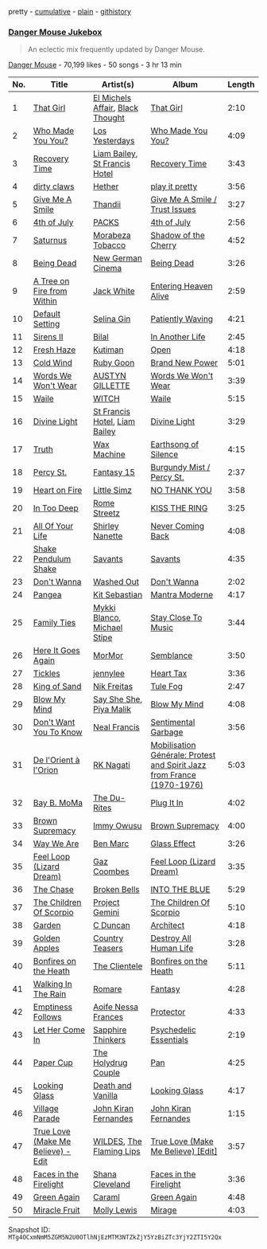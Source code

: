 pretty - [cumulative](/playlists/cumulative/1cAHI20k456593GCBNqzw6.md) - [plain](/playlists/plain/1cAHI20k456593GCBNqzw6) - [githistory](https://github.githistory.xyz/mackorone/spotify-playlist-archive/blob/main/playlists/plain/1cAHI20k456593GCBNqzw6)

### [Danger Mouse Jukebox](https://open.spotify.com/playlist/1cAHI20k456593GCBNqzw6)

> An eclectic mix frequently updated by Danger Mouse.

[Danger Mouse](https://open.spotify.com/user/dangermouse_official) - 70,199 likes - 50 songs - 3 hr 13 min

| No. | Title | Artist(s) | Album | Length |
|---|---|---|---|---|
| 1 | [That Girl](https://open.spotify.com/track/0bOLtBY40nRz5j91IRBK5p) | [El Michels Affair](https://open.spotify.com/artist/0cLrgpG3pW4MX4nD8h6qCc), [Black Thought](https://open.spotify.com/artist/6DJEUXZm0e2rAohdoZ5Voo) | [That Girl](https://open.spotify.com/album/35ijJQxoNP5CFPirb2cFZL) | 2:10 |
| 2 | [Who Made You You?](https://open.spotify.com/track/7KzpYHoKk6CT0PBwBgPQzQ) | [Los Yesterdays](https://open.spotify.com/artist/0Hfk4u1LGIA1lLY7yduUfq) | [Who Made You You?](https://open.spotify.com/album/3NPg7S5fTbeY8vav4IEGK7) | 4:09 |
| 3 | [Recovery Time](https://open.spotify.com/track/17d1x0NWlRglnOxnAfqWMm) | [Liam Bailey](https://open.spotify.com/artist/022EiWsch2zvty0qBUksDO), [St Francis Hotel](https://open.spotify.com/artist/5ovQJMniNkE6D4Bwxxqin9) | [Recovery Time](https://open.spotify.com/album/2zkwPbAe8duHRZP62hmg9s) | 3:43 |
| 4 | [dirty claws](https://open.spotify.com/track/4dTnpAfrXeEWuGQt1cA3SF) | [Hether](https://open.spotify.com/artist/5O35zGUolf87RATk2NgSD3) | [play it pretty](https://open.spotify.com/album/7fip95aV1gjbCJBqHoa8lR) | 3:56 |
| 5 | [Give Me A Smile](https://open.spotify.com/track/3TNBIfXlFViatbC1DdfyK7) | [Thandii](https://open.spotify.com/artist/68YD0oUAF8k1NqEFAIx60M) | [Give Me A Smile / Trust Issues](https://open.spotify.com/album/3rpJMentZ5PYGvdpFhh4X1) | 3:27 |
| 6 | [4th of July](https://open.spotify.com/track/4J1ymkFxbFa88QTQ5VM4oF) | [PACKS](https://open.spotify.com/artist/1ZgzpPiODfKa4B9Fkw1dWm) | [4th of July](https://open.spotify.com/album/38MzZWn8pU4IA8pSAdRgA0) | 2:56 |
| 7 | [Saturnus](https://open.spotify.com/track/00prDywHwnS670dcxYZ1TP) | [Morabeza Tobacco](https://open.spotify.com/artist/0zce27eTR25aKpjQ7CvOA7) | [Shadow of the Cherry](https://open.spotify.com/album/3q39MLZ59YkeWDR6KkSfPj) | 4:52 |
| 8 | [Being Dead](https://open.spotify.com/track/0pxePpdqpqC9bAMSp5fecG) | [New German Cinema](https://open.spotify.com/artist/5gssGahmFreA31AlhyKqLK) | [Being Dead](https://open.spotify.com/album/1wlJKfttXxkTetL5oEYVCU) | 3:26 |
| 9 | [A Tree on Fire from Within](https://open.spotify.com/track/5zkPmg2nZSD1rFOJ1kIC4P) | [Jack White](https://open.spotify.com/artist/4FZ3j1oH43e7cukCALsCwf) | [Entering Heaven Alive](https://open.spotify.com/album/4GxhBXlAhfNzI7ehTDmFJ5) | 2:59 |
| 10 | [Default Setting](https://open.spotify.com/track/2DImJ3iyp97ioGJjKcR6Ub) | [Selina Gin](https://open.spotify.com/artist/5gghGLi5wwcWOeDIgnuVoo) | [Patiently Waving](https://open.spotify.com/album/17vVKpaOGjA3HShhQcTMUT) | 4:21 |
| 11 | [Sirens II](https://open.spotify.com/track/3u3aZHNjqQl23lVk0VyFuo) | [Bilal](https://open.spotify.com/artist/4jCbgl5Dmt3uOh8WRQfpPs) | [In Another Life](https://open.spotify.com/album/1nuwSoEwYyUH4kE3wazjk0) | 2:45 |
| 12 | [Fresh Haze](https://open.spotify.com/track/5DmcPcKTCA2jRwOXJk7ovR) | [Kutiman](https://open.spotify.com/artist/0sDJfnuudhMaEmFPvALK2e) | [Open](https://open.spotify.com/album/2CHRb3znRkejzGuYmtybmu) | 4:18 |
| 13 | [Cold Wind](https://open.spotify.com/track/13Wn7y5PDm0Go1H5WA6rXv) | [Ruby Goon](https://open.spotify.com/artist/7cpD6TqMuJBbsQxN9NJcdy) | [Brand New Power](https://open.spotify.com/album/4Gv7Y712eX9xGnxP6psjvM) | 5:01 |
| 14 | [Words We Won't Wear](https://open.spotify.com/track/4Z1F6WOhiYBmcm3kGaE8cd) | [AUSTYN GILLETTE](https://open.spotify.com/artist/6yJQjVEMtTJ1zrC68C0WCs) | [Words We Won't Wear](https://open.spotify.com/album/1hvEgpxamiZv4qFTH0aKSZ) | 3:39 |
| 15 | [Waile](https://open.spotify.com/track/2SQ1RHD0v47oggTFmR68q1) | [WITCH](https://open.spotify.com/artist/0LMkPoi2xIgpOPUSJMftqM) | [Waile](https://open.spotify.com/album/2cYQVweVo4ZuMgIB40YRxl) | 5:15 |
| 16 | [Divine Light](https://open.spotify.com/track/1nfMw1FM2ldyzmriTMcM8a) | [St Francis Hotel](https://open.spotify.com/artist/5ovQJMniNkE6D4Bwxxqin9), [Liam Bailey](https://open.spotify.com/artist/022EiWsch2zvty0qBUksDO) | [Divine Light](https://open.spotify.com/album/78yIDO4tW3kBE5YNUYDkAc) | 3:29 |
| 17 | [Truth](https://open.spotify.com/track/0qnokxqndslkvnFPoRx7y9) | [Wax Machine](https://open.spotify.com/artist/6kZ2grSzDSRhZuB4iiw77G) | [Earthsong of Silence](https://open.spotify.com/album/4b0pXY9LvRSnIQLzBle8tu) | 4:15 |
| 18 | [Percy St.](https://open.spotify.com/track/3NnAxUaN5waMdnz5Zv3zqP) | [Fantasy 15](https://open.spotify.com/artist/3ftdxnGZbwy4XpWZTKRdEH) | [Burgundy Mist / Percy St.](https://open.spotify.com/album/5aVGxCYaobIENdg8V0QNS7) | 2:37 |
| 19 | [Heart on Fire](https://open.spotify.com/track/5OJUTZS9QE2qem6FDsEnOM) | [Little Simz](https://open.spotify.com/artist/6eXZu6O7nAUA5z6vLV8NKI) | [NO THANK YOU](https://open.spotify.com/album/57263zG8Md6XZ9lBUPPYCm) | 3:58 |
| 20 | [In Too Deep](https://open.spotify.com/track/39UU4AyLap5LY9aIPm0X7h) | [Rome Streetz](https://open.spotify.com/artist/7c0zOr4ffb5eteXrxWt7oB) | [KISS THE RING](https://open.spotify.com/album/0JvoIKuIaMFmGeRUmHvvQg) | 3:25 |
| 21 | [All Of Your Life](https://open.spotify.com/track/6nTYKVtoKFxw2wlIxYkuH9) | [Shirley Nanette](https://open.spotify.com/artist/1dHQw2UUeQ8VZtBF8aGF53) | [Never Coming Back](https://open.spotify.com/album/5r4tXNRBktcQ2YbAnotrh4) | 4:08 |
| 22 | [Shake Pendulum Shake](https://open.spotify.com/track/41TRJlbr6D0AlaMclxZITB) | [Savants](https://open.spotify.com/artist/4YUAfxNlkxW9NDI6H9TJHC) | [Savants](https://open.spotify.com/album/2IH0QV6TvUEZ7FFTNFP183) | 4:35 |
| 23 | [Don't Wanna](https://open.spotify.com/track/6zA4gQJ7wYXSLuR3crNzDz) | [Washed Out](https://open.spotify.com/artist/5juOkIIy18sFw9L30syt1Z) | [Don't Wanna](https://open.spotify.com/album/2X8HzOXokVZWzhmJlpMu75) | 2:02 |
| 24 | [Pangea](https://open.spotify.com/track/7temtwzguIVsHoT3ewhnxh) | [Kit Sebastian](https://open.spotify.com/artist/5GSILaXo4yN4umwJK8eBBY) | [Mantra Moderne](https://open.spotify.com/album/2Uo2xIUyu2VRo43IKxrokH) | 4:17 |
| 25 | [Family Ties](https://open.spotify.com/track/1XdxJumaOOzXF5W55Lbpx8) | [Mykki Blanco](https://open.spotify.com/artist/2tSv9mEQSuNVMGr9qjYfkr), [Michael Stipe](https://open.spotify.com/artist/2G1Lyk7bWbBBrtwyl3obNB) | [Stay Close To Music](https://open.spotify.com/album/5Rp7lUCN6NbLirhc505A1j) | 3:44 |
| 26 | [Here It Goes Again](https://open.spotify.com/track/5ENmrKNn9IH3cAXR9EFe4j) | [MorMor](https://open.spotify.com/artist/63vaeIIBKIe9zT91EORVbr) | [Semblance](https://open.spotify.com/album/1CIUceDTCKIYWgSQuj383i) | 3:50 |
| 27 | [Tickles](https://open.spotify.com/track/1n9ndvvSMeycqp7H6TWrhw) | [jennylee](https://open.spotify.com/artist/0YJbZA7Ci73cEk1Ylcukgt) | [Heart Tax](https://open.spotify.com/album/2H2naLbKvhFNvJHrMEH17q) | 3:36 |
| 28 | [King of Sand](https://open.spotify.com/track/0gpvbDNNcKl2zNQQd1PiX8) | [Nik Freitas](https://open.spotify.com/artist/1uru5QIuiv0yD3SG9Um0B6) | [Tule Fog](https://open.spotify.com/album/3Be1xSmgcgCOirZrrbgsnC) | 2:47 |
| 29 | [Blow My Mind](https://open.spotify.com/track/18vFLgoBcvIXsJP7pTX93e) | [Say She She](https://open.spotify.com/artist/1WGb8nCPGJA0RyriSDIQfC), [Piya Malik](https://open.spotify.com/artist/3WjeCzWHSOzMZI2vWXgFZU) | [Blow My Mind](https://open.spotify.com/album/0lGPCXSe5AHUtZRuOXebAR) | 4:08 |
| 30 | [Don't Want You To Know](https://open.spotify.com/track/3IJjf4p7B7qaKnt93zpm6T) | [Neal Francis](https://open.spotify.com/artist/2e5y5Gs5lgnDmiY4TKLsq3) | [Sentimental Garbage](https://open.spotify.com/album/2iiRsnJVF6kpFMA30U6nif) | 3:56 |
| 31 | [De l'Orient à l'Orion](https://open.spotify.com/track/2P8YF8al9jkQSAgw7UpVPm) | [RK Nagati](https://open.spotify.com/artist/3Hce0BHFrIrYuskl5xJa08) | [Mobilisation Générale: Protest and Spirit Jazz from France \(1970\-1976\)](https://open.spotify.com/album/187bgnGKOYs3vhzZX7frdx) | 5:03 |
| 32 | [Bay B\. MoMa](https://open.spotify.com/track/4CIij9ZrXkXeSb6t98dung) | [The Du\-Rites](https://open.spotify.com/artist/2Rui2r6tT4fRIuxZ5vVIpw) | [Plug It In](https://open.spotify.com/album/3j2iWtk1HjZFmjHxROyTJ1) | 4:02 |
| 33 | [Brown Supremacy](https://open.spotify.com/track/4i7VVLBYfliOTMamqoDyF9) | [Immy Owusu](https://open.spotify.com/artist/5gmKrR6QTu7AfVN7u1uPwO) | [Brown Supremacy](https://open.spotify.com/album/0cD2F0faabOqmJWigDoVI4) | 4:00 |
| 34 | [Way We Are](https://open.spotify.com/track/7BL0yd3SW6TgTxPV6ORWQI) | [Ben Marc](https://open.spotify.com/artist/4sxl9xjKCAmzbtkEHf5lkJ) | [Glass Effect](https://open.spotify.com/album/7aGcbrgSOp6pgTC0AQ1oc6) | 3:26 |
| 35 | [Feel Loop \(Lizard Dream\)](https://open.spotify.com/track/5BGuOjWozeohPYPregnhIU) | [Gaz Coombes](https://open.spotify.com/artist/6ho33Vt1tjZyf8m7Z5NZhx) | [Feel Loop \(Lizard Dream\)](https://open.spotify.com/album/0hcjjN6bJHomC3emg1oxP9) | 3:35 |
| 36 | [The Chase](https://open.spotify.com/track/4U5Ey7J8cngm0UhVhOrks8) | [Broken Bells](https://open.spotify.com/artist/6dgwEwnK0YtDfS9XhRwBTG) | [INTO THE BLUE](https://open.spotify.com/album/2CKqapMPL6O0T8cqvFmyVz) | 5:29 |
| 37 | [The Children Of Scorpio](https://open.spotify.com/track/4fT8dxUR5q8V9rP0bxokD4) | [Project Gemini](https://open.spotify.com/artist/71C6JnhPA3aBdHzZXR8XBa) | [The Children Of Scorpio](https://open.spotify.com/album/12H5IiuNCGg9dZFvSdUGms) | 5:10 |
| 38 | [Garden](https://open.spotify.com/track/6K29wnNkv8CHiNlj2hADhU) | [C Duncan](https://open.spotify.com/artist/0x3sTIYnP56TnL6bbyMU2i) | [Architect](https://open.spotify.com/album/7wprD6lT9fLV2BX3YJAtIv) | 4:18 |
| 39 | [Golden Apples](https://open.spotify.com/track/1EyoDMZAg0z3YBZQBW0qyu) | [Country Teasers](https://open.spotify.com/artist/0SAeXDSWQw1qRmwTKh9uoU) | [Destroy All Human Life](https://open.spotify.com/album/4afG07QyZ15SHubFNUBAbt) | 3:28 |
| 40 | [Bonfires on the Heath](https://open.spotify.com/track/5N7KGuHTdWfLXP3am9BwzV) | [The Clientele](https://open.spotify.com/artist/3xZBpeXHkSjTKQIR1OeKN0) | [Bonfires on the Heath](https://open.spotify.com/album/3ZGJ2KzbDoJU9HHsBXJv3A) | 5:11 |
| 41 | [Walking In The Rain](https://open.spotify.com/track/2xnYhXiEC8rV2pO7eCVk6F) | [Romare](https://open.spotify.com/artist/6d1HqiWNEKV9zFqQM9WeYo) | [Fantasy](https://open.spotify.com/album/1rDjHlur6uZheIHpBdmLEF) | 4:28 |
| 42 | [Emptiness Follows](https://open.spotify.com/track/38V6JX4LYUbGpWYYGEH5bb) | [Aoife Nessa Frances](https://open.spotify.com/artist/53HMXaQpXt5m6cBJNO5OFX) | [Protector](https://open.spotify.com/album/3OzEuIWuvblMXQDgKIzxIN) | 4:33 |
| 43 | [Let Her Come In](https://open.spotify.com/track/0eLvnSihOJHMiEvC9sbdxB) | [Sapphire Thinkers](https://open.spotify.com/artist/2TK4jMO0T1H5wMivoFm5ah) | [Psychedelic Essentials](https://open.spotify.com/album/1GVwbdwYDMGNH7X4v7eIbe) | 2:19 |
| 44 | [Paper Cup](https://open.spotify.com/track/6G9BG0vJbh9Uy6GZac45W6) | [The Holydrug Couple](https://open.spotify.com/artist/6ahs4UAnYtpgTHHdiojFHt) | [Pan](https://open.spotify.com/album/5iMRQiWB7WTBaqcDglwNkI) | 4:25 |
| 45 | [Looking Glass](https://open.spotify.com/track/0xgtw5vuO8BXYMUKNhLdCs) | [Death and Vanilla](https://open.spotify.com/artist/7GSTcEvn1BkC3eucAlvBwt) | [Looking Glass](https://open.spotify.com/album/7Krzlq5V8pk9X2DzW3Z8or) | 4:17 |
| 46 | [Village Parade](https://open.spotify.com/track/0u2z0KkUgDsD8sOdJiAyP1) | [John Kiran Fernandes](https://open.spotify.com/artist/232JPWxsAYgjyWN44Udb18) | [John Kiran Fernandes](https://open.spotify.com/album/6iu2RfkICGvAFho7JOeVJC) | 1:15 |
| 47 | [True Love \(Make Me Believe\) \- Edit](https://open.spotify.com/track/03SpYT2RG1eEN0SNXbmVLK) | [WILDES](https://open.spotify.com/artist/0ypTT9UqAU5sZpPo5JZmjR), [The Flaming Lips](https://open.spotify.com/artist/16eRpMNXSQ15wuJoeqguaB) | [True Love \(Make Me Believe\) \[Edit\]](https://open.spotify.com/album/4pvVleOaJxLmXGmlFXqOOE) | 3:57 |
| 48 | [Faces in the Firelight](https://open.spotify.com/track/4NCbTLzqJuvdcEKw9R0wI3) | [Shana Cleveland](https://open.spotify.com/artist/5E6dR5oDjhT39zr1YuXRq0) | [Faces in the Firelight](https://open.spotify.com/album/1UTlMveSCbSoIT6P964YOG) | 3:36 |
| 49 | [Green Again](https://open.spotify.com/track/2w2iYbQq4HjDw1kraCnDDA) | [Caraml](https://open.spotify.com/artist/60Mmm8LfNaNPjTbn20b1cg) | [Green Again](https://open.spotify.com/album/1djc8byesAMHdmPQnezRjz) | 4:48 |
| 50 | [Miracle Fruit](https://open.spotify.com/track/7JM1c8Vn3tl00JPYLcHWN1) | [Molly Lewis](https://open.spotify.com/artist/16eM95zw2t0KRDniuNFKVt) | [Mirage](https://open.spotify.com/album/5bhProSDpcORA4Jw4Ew5JJ) | 4:03 |

Snapshot ID: `MTg4OCxmNmM5ZGM5N2U0OTlhNjEzMTM3NTZkZjY5YzBiZTc3YjY2ZTI5Y2Qx`
